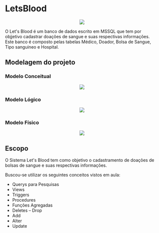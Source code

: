 # LetsBlood</br>
<p align="center">
  <img src="https://github.com/sathyagimenes/LetsBlood/blob/main/logo.png"/>
</p>
O Let's Blood é um banco de dados escrito em MSSQL que tem por objjetivo cadastrar doações de sangue e suas respectivas informações. Este banco é composto pelas tabelas Médico, Doador, Bolsa de Sangue, Tipo sanguineo e Hospital.

## Modelagem do projeto</br>
### Modelo Conceitual</br>
<p align="center">
  <img src="https://github.com/sathyagimenes/LetsBlood/blob/main/Modelagem_conceitual.jpg"/>
</p>

### Modelo Lógico</br>
<p align="center">
  <img src="https://github.com/sathyagimenes/LetsBlood/blob/main/Modelagem_logica.png"/>
</p>

### Modelo Físico</br>
<p align="center">
  <img src="https://github.com/sathyagimenes/LetsBlood/blob/main/Modelagem_fisica.png"/>
</p>

## Escopo</br>

O Sistema Let's Blood tem como objetivo o cadastramento de doações de bolsas de sangue e suas respectivas informações.

Buscou-se utilizar os seguintes conceitos vistos em aula:
- Querys para Pesquisas
- Views
- Triggers
- Procedures
- Funções Agregadas
- Deletes – Drop
- Add
- Alter
- Update

